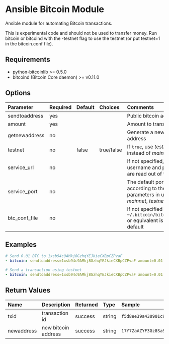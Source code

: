 # Ansible Bitcoin Module

Ansible module for automating Bitcoin transactions.

This is experimental code and should not be used to transfer money. Run bitcoin or bitcoind with the -testnet flag to use the testnet (or put testnet=1 in the bitcoin.conf file).

## Requirements

- python-bitcoinlib >= 0.5.0
- bitcoind (Bitcoin Core daemon) >= v0.11.0

## Options

Parameter       | Required | Default | Choices    | Comments
:-------------- | :------- | :------ | :--------- | :-------
sendtoaddress   | yes      |         |            | Public bitcoin address
amount          | yes      |         |            | Amount to transact
getnewaddress   | no       |         |            | Generate a new bitcoin address
testnet         | no       | false   | true/false | If `true`, use *testnet* instead of *mainnet*
service_url     | no       |         |            | If not specified, the username and password are read out of the file
service_port    | no       |         |            | The default port is set according to the chain parameters in use: *mainnet*, *testnet*
btc_conf_file   | no       |         |            | If not specified `~/.bitcoin/bitcoin.conf` or equivalent is used by default

## Examples

```yaml
# Send 0.01 BTC to 1xsb94c9AMkj8GzhqYEJkieCXBpCZPvaF
- bitcoin: sendtoaddress=1xsb94c9AMkj8GzhqYEJkieCXBpCZPvaF amount=0.01

# Send a transaction using testnet
- bitcoin: sendtoaddress=1xsb94c9AMkj8GzhqYEJkieCXBpCZPvaF amount=0.01 testnet=true
```

## Return Values

Name       | Description         | Returned | Type   | Sample
:--------- | :------------------ | :------- | :----- | :-----
txid       | transaction id      | success  | string | `f5d8ee39a430901c91a5917b9f2dc19d6d1a0e9cea205b009ca73dd04470b9a6`
newaddress | new bitcoin address | success  | string | `17Y7ZaAZYF3Gz8Sa9c5UifciVuthWfxx7F`
